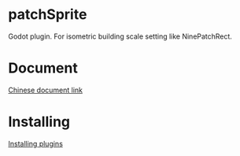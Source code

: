 # patchSprite
 Godot plugin. For isometric building scale setting like NinePatchRect.

# Document
[Chinese document link](https://shimo.im/docs/YWhrtKky9yqqGKpw/)

# Installing
[Installing plugins](https://docs.godotengine.org/en/stable/tutorials/plugins/editor/installing_plugins.html)